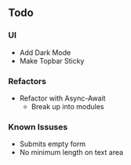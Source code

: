## Todo

### UI

- Add Dark Mode
- Make Topbar Sticky

### Refactors

- Refactor with Async-Await
  - Break up into modules

### Known Issuses

- Submits empty form
- No minimum length on text area
